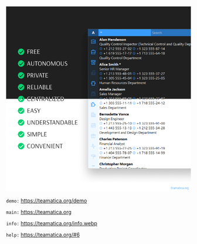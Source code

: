 ![cover](cover.webp)

`demo:` https://teamatica.org/demo

`main:` https://teamatica.org

`info:` https://teamatica.org/info.webp

`help:` https://teamatica.org/#6
